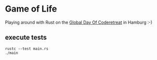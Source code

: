 # Game of Life

Playing around with Rust on the [Global Day Of Coderetreat](http://globalday.coderetreat.org/) in Hamburg :-)

## execute tests
```
rustc --test main.rs
./main
```
